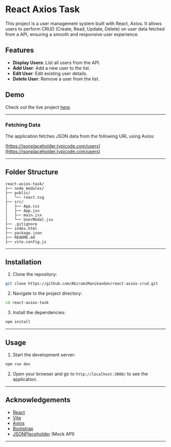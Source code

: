 # React Axios Task

This project is a user management system built with React, Axios. It allows users to perform CRUD (Create, Read, Update, Delete) on user data fetched from a API, ensuring a smooth and responsive user experience.

## Features

- **Display Users**: List all users from the API.
- **Add User**: Add a new user to the list.
- **Edit User**: Edit existing user details.
- **Delete User**: Remove a user from the list.

## Demo

Check out the live project [here](https://subtle-tartufo-721a2f.netlify.app/).

---

### Fetching Data

The application fetches JSON data from the following URL using Axios:

[https://jsonplaceholder.typicode.com/users](https://jsonplaceholder.typicode.com/users)

---

## Folder Structure

```
react-axios-task/
├── node_modules/
├── public/
│   └── react.svg
├── src/
│   ├── App.css
│   ├── App.jsx
│   ├── main.jsx
│   └── UserModal.jsx
├── .gitignore
├── index.html
├── package.json
├── README.md
├── vite.config.js
```

---

## Installation

1. Clone the repository:

```bash
git clone https://github.com/AbiramiManikandan/react-axios-crud.git
```

2. Navigate to the project directory:

```bash
cd react-axios-task
```

3. Install the dependencies:

```bash
npm install
```

---

## Usage

1. Start the development server:

```bash
npm run dev
```

2. Open your browser and go to `http://localhost:3000/` to see the application.

---

## Acknowledgements

- [React](https://reactjs.org/)
- [Vite](https://vitejs.dev)
- [Axios](https://axios-http.com/)
- [Bootstrap](https://getbootstrap.com/)
- [JSONPlaceholder](https://jsonplaceholder.typicode.com/) (Mock API)

---